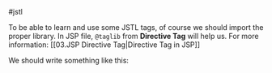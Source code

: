 #jstl 

To be able to learn and use some JSTL tags, of course we should import the proper library. In JSP file, `@taglib` from **Directive Tag** will help us.
For more information: [[03.JSP Directive Tag|Directive Tag in JSP]]

We should write something like this: 